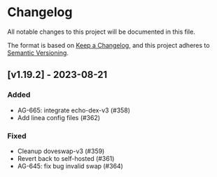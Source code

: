 # Changelog
All notable changes to this project will be documented in this file.

The format is based on [Keep a Changelog](https://keepachangelog.com/en/1.0.0/),
and this project adheres to [Semantic Versioning](https://semver.org/spec/v2.0.0.html).


## [v1.19.2] - 2023-08-21   

### Added
- AG-665: integrate echo-dex-v3 (#358)
- Add linea config files (#362)

### Fixed
- Cleanup doveswap-v3 (#359)
- Revert back to self-hosted (#361)
- AG-645: fix bug invalid swap (#364)